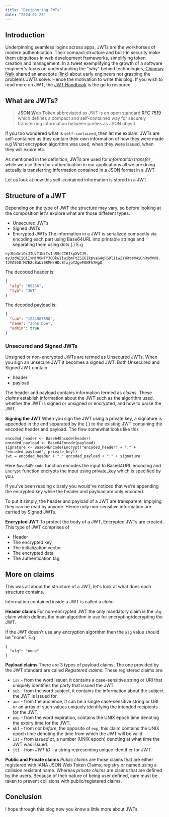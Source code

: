 ```yaml
---
title: "Deciphering JWTs"
date: "2024-02-23"
---
```


## Introduction
Underpinning seamless logins across apps, JWTs are the workhorses of modern authentication. Their compact structure and built-in security make them ubiquitous in web development frameworks, simplifying token creation and management.
In a tweet exemplifying the growth of a software engineer's focus on understanding the "why" behind technologies, [Chinmay Naik](https://twitter.com/chinmay185) shared an anecdote [(link)](https://x.com/chinmay185/status/1759919896807559529?s=20) about early engineers not grasping the problems JWTs solve.
Hence the motivation to write this blog. If you wish to read more on JWT, the [JWT Handbook](https://auth0.com/resources/ebooks/jwt-handbook) is the go to resource.

## What are JWTs?
> **JSON** **W**eb **T**oken abbreviated as JWT is an open standard [RFC 7519](https://datatracker.ietf.org/doc/html/rfc7519) which defines a compact and self-contained way for securely transferring information between parties as JSON object.

If you too wondered what is `self-contained`, then let me explain. JWTs are self-contained as they contain their own information of how they were made e.g What encryption algorithm was used, when they were issued, when they will expire etc.

As mentioned in the definition, JWTs are used for *information transfer*, while we use them for authentication in our applications all we are doing actually is transferring information contained in a JSON format in a JWT.

Let us look at how this self-contained information is stored in a JWT.

## Structure of a JWT
Depending on the type of JWT the structure may vary, so before looking at the composition let's explore what are those different types.
- Unsecured JWTs
- Signed JWTs
- Encrypted JWTs
The information in a JWT is serialized compactly via encoding each part using Base64URL into printable strings and separating them using dots (.)
E.g

```
eyJhbGciOiJIUzI1NiIsInR5cCI6IkpXVCJ9.
eyJzdWIiOiIxMjM0NTY3ODkwIiwibmFtZSI6IkpvaG4gRG9lIiwiYWRtaW4iOnRydWV9.
TJVA95OrM7E2cBab30RMHrHDcEfxjoYZgeFONFh7HgQ
```
The decoded header is:
```json
{
  "alg": "HS256",
  "typ": "JWT"
}
```
The decoded payload is:
```json
{
  "sub": "1234567890",
  "name": "John Doe",
  "admin": true
}
```

### Unsecured and Signed JWTs
Unsigned or non-encrypted JWTs are termed as Unsecured JWTs. When you sign an unsecure JWT it becomes a signed JWT.
Both Unsecured and Signed JWT contain 
- header
- payload

The header and payload contains information termed as *claims*.
These *claims* establish information about the JWT such as the algorithm used, whether the JWT is signed or unsigned or encrypted, and how to parse the JWT.

**Signing the JWT**
When you sign the JWT using a private key, a signature is appended in the end separated by the (.) to the existing JWT containing the encoded header and payload.
The flow somewhat looks like this
```
encoded_header <- Base64Encode(header)
encoded_payload <- Base64Encode(payload)
signature <- Base64Encode(Encrypt("encoded_header" + "." + "encoded_payload", private_key))
jwt = encoded_header + "." encoded_payload + "." + signature
```
Here `Base64Encode` function encodes the input to Base64URL encoding and `Encrypt` function encrypts the input using private_key which is specified by you.

If you've been reading closely you would've noticed that we're appending the encrypted key while the header and payload are only encoded.

To put it simply, the header and payload of a JWT are transparent, implying they can be read by anyone. Hence only non-sensitive information are carried by Signed JWTs.

**Encrypted JWT**
To protect the body of a JWT, Encrypted JWTs are created. This type of JWT comprises of
- Header
- The encrypted key
- The initialization vector
- The encrypted data
- The authentication tag

## More on claims
This was all about the structure of a JWT, let's look at what does each structure contains.

Information contained inside a JWT is called a *claim*.

**Header claims**
For non-encrypted JWT the only mandatory claim is the `alg` claim which defines the main algorithm in use for encrypting/decrypting the JWT.

If the JWT doesn't use any encryption algorithm then the `alg` value should be "none". E.g
```
{
  "alg": "none"
}
```

**Payload claims**
There are 3 types of payload claims. The one provided by the JWT standard are called *Registered claims*.
These registered claims are:
- `iss` - from the word issuer, it contains a case-sensitive string or URI that uniquely identifies the party that issued the JWT.
- `sub` - from the word subject, it contains the information about the subject the JWT is issued for.
- `aud` - from the audience, It can be a single case-sensitive string or URI or an array of such values uniquely identifying the intended recipients for the JWT.
- `exp` - from the word expiration, contains the UNIX epoch time denoting the expiry time for the JWT.
- `nbf` - from *not before*, the opposite of `exp`, this claim contains the UNIX epoch time denoting the time from which the JWT will be valid.
- `iat` - from *issued at*, a number (UNIX epoch) denoting at what time the JWT was issued.
- `jti` - from *JWT ID* - a string representing unique identifier for JWT.

**Public and Private claims**
*Public claims* are those claims that are either registered with IANA JSON Web Token Claims, registry or named using a collision resistant name.
Whereas *private claims* are claims that are defined by the users. Because of their nature of being user defined, care must be taken to prevent collisions with public/registered claims.

## Conclusion
I hope through this blog now you know a little more about JWTs. 
